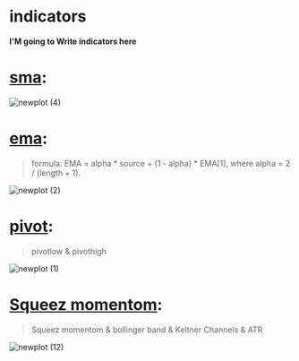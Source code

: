 # indicators
**I'M going to Write indicators here** <br/>




#  [**sma**](https://github.com/mohder79/indicators/blob/main/sma.py):<br/>

![newplot (4)](https://user-images.githubusercontent.com/102425717/179373947-69baba66-2154-4791-a328-22ed392089c3.png) <br/>




# [**ema**](https://github.com/mohder79/indicators/blob/main/ema.py): <br/>


> formula: EMA = alpha * source + (1 - alpha) * EMA[1], where alpha = 2 / (length + 1). <br/>


![newplot (2)](https://user-images.githubusercontent.com/102425717/179373801-4bb3438a-9ac3-4243-b04e-0e76658f1c2a.png) <br/>


# [**pivot**](https://github.com/mohder79/indicators/blob/main/Pivot):<br/>

> pivotlow & pivothigh <br/>


![newplot (1)](https://user-images.githubusercontent.com/102425717/179373724-0809672b-b4e8-4fe3-b519-90eaa2e18293.png) <br/>

# [**Squeez momentom**](https://github.com/mohder79/indicators/blob/main/squeeze%20momentum(BBband%2CKeltner%20ch%20%2C%20ATR%20).py):<br/>

> Squeez momentom & bollinger band & Keltner Channels & ATR <br/>

![newplot (12)](https://user-images.githubusercontent.com/102425717/179429363-7ee086f5-209b-4ac5-9649-3929cb840fb0.png)<br/>

